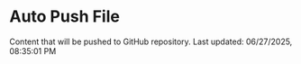 # Auto Push File

Content that will be pushed to GitHub repository.
Last updated: 06/27/2025, 08:35:01 PM